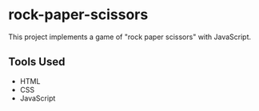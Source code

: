 # rock-paper-scissors

This project implements a game of "rock paper scissors" with JavaScript.

## Tools Used

- HTML
- CSS
- JavaScript
